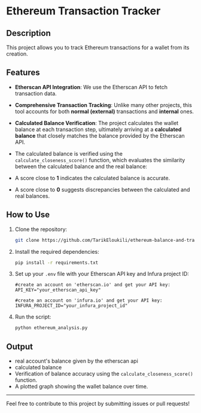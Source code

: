 # Ethereum Transaction Tracker

## Description
This project allows you to track Ethereum transactions for a wallet from its creation.

## Features
- **Etherscan API Integration**: We use the Etherscan API to fetch transaction data.
- **Comprehensive Transaction Tracking**: Unlike many other projects, this tool accounts for both **normal (external)** transactions and **internal** ones.
- **Calculated Balance Verification**: The project calculates the wallet balance at each transaction step, ultimately arriving at a **calculated balance** that closely matches the balance provided by the Etherscan API.

- The calculated balance is verified using the `calculate_closeness_score()` function, which evaluates the similarity between the calculated balance and the real balance:
- A score close to **1** indicates the calculated balance is accurate.
- A score close to **0** suggests discrepancies between the calculated and real balances.

## How to Use
1. Clone the repository:
   ```bash
   git clone https://github.com/TarikEloukili/ethereum-balance-and-transaction-tracker.git
   ```

2. Install the required dependencies:
   ```bash
   pip install -r requirements.txt
   ```

3. Set up your `.env` file with your Etherscan API key and Infura project ID:
   ```env
   #create an account on 'etherscan.io' and get your API key:
   API_KEY="your_etherscan_api_key"
   
   #create an account on 'infura.io' and get your API key:
   INFURA_PROJECT_ID="your_infura_project_id"
   ```

4. Run the script:
   ```bash
   python ethereum_analysis.py
   ```

## Output
- real account's balance given by the etherscan api
- calculated balance
- Verification of balance accuracy using the `calculate_closeness_score()` function.
- A plotted graph showing the wallet balance over time.


---
Feel free to contribute to this project by submitting issues or pull requests!
